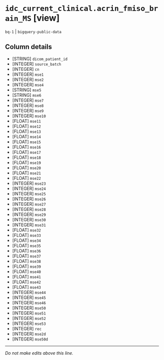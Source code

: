 # `idc_current_clinical.acrin_fmiso_brain_MS` [view]
`bq-1` | `bigquery-public-data`

## Column details
* [STRING]    `dicom_patient_id`
* [INTEGER]   `source_batch`
* [INTEGER]   `cn`
* [INTEGER]   `mse1`
* [INTEGER]   `mse2`
* [INTEGER]   `mse4`
* [STRING]    `mse5`
* [STRING]    `mse6`
* [INTEGER]   `mse7`
* [INTEGER]   `mse8`
* [INTEGER]   `mse9`
* [INTEGER]   `mse10`
* [FLOAT]     `mse11`
* [FLOAT]     `mse12`
* [FLOAT]     `mse13`
* [FLOAT]     `mse14`
* [FLOAT]     `mse15`
* [FLOAT]     `mse16`
* [FLOAT]     `mse17`
* [FLOAT]     `mse18`
* [FLOAT]     `mse19`
* [FLOAT]     `mse20`
* [FLOAT]     `mse21`
* [FLOAT]     `mse22`
* [INTEGER]   `mse23`
* [INTEGER]   `mse24`
* [INTEGER]   `mse25`
* [INTEGER]   `mse26`
* [INTEGER]   `mse27`
* [INTEGER]   `mse28`
* [INTEGER]   `mse29`
* [INTEGER]   `mse30`
* [INTEGER]   `mse31`
* [FLOAT]     `mse32`
* [FLOAT]     `mse33`
* [FLOAT]     `mse34`
* [FLOAT]     `mse35`
* [FLOAT]     `mse36`
* [FLOAT]     `mse37`
* [FLOAT]     `mse38`
* [FLOAT]     `mse39`
* [FLOAT]     `mse40`
* [FLOAT]     `mse41`
* [FLOAT]     `mse42`
* [FLOAT]     `mse43`
* [INTEGER]   `mse44`
* [INTEGER]   `mse45`
* [INTEGER]   `mse46`
* [INTEGER]   `mse50`
* [INTEGER]   `mse51`
* [INTEGER]   `mse52`
* [INTEGER]   `mse53`
* [INTEGER]   `rec`
* [INTEGER]   `mse2d`
* [INTEGER]   `mse50d`

-------------------------------------------------------------------------------
*Do not make edits above this line.*
